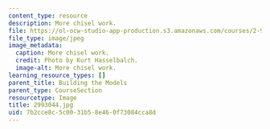 ```yaml
---
content_type: resource
description: More chisel work.
file: https://ol-ocw-studio-app-production.s3.amazonaws.com/courses/2-993-special-topics-in-mechanical-engineering-the-art-and-science-of-boat-design-january-iap-2007/7b2cce8c5c0031b58e460f73084cca8d_2993044.jpg
file_type: image/jpeg
image_metadata:
  caption: More chisel work.
  credit: Photo by Kurt Hasselbalch.
  image-alt: More chisel work.
learning_resource_types: []
parent_title: Building the Models
parent_type: CourseSection
resourcetype: Image
title: 2993044.jpg
uid: 7b2cce8c-5c00-31b5-8e46-0f73084cca8d
---
```

